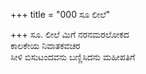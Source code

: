 +++
title = "000 ಸೂ ಲೀಲೆ"

+++
ಸೂ. ಲೀಲೆ ಮಿಗೆ ನರನಮರಲೋಕದ  
ಕಾಲಕೇಯ ನಿವಾತಕವಚರ  
ಸೀಳಿ ಬಿಸುಟಂದವನು ಬಣ್ಣಿಸಿದನು ಮಹೀಪತಿಗೆ